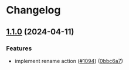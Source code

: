 # Changelog

## [1.1.0](https://github.com/blumamir/odigos/compare/api-v1.0.54...api-v1.1.0) (2024-04-11)


### Features

* implement rename action ([#1094](https://github.com/blumamir/odigos/issues/1094)) ([0bbc6a7](https://github.com/blumamir/odigos/commit/0bbc6a7259b34220359e4447535c0f49c320c82f))
